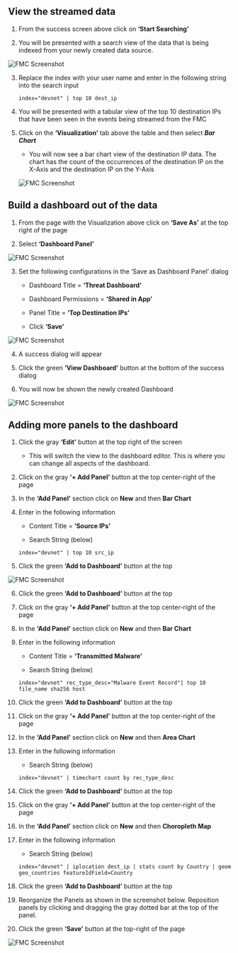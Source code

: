 ## View the streamed data

1. From the success screen above click on **‘Start Searching’**

2. You will be presented with a search view of the data that is being indexed from your newly created data source.

![FMC Screenshot](/posts/files/firepower-estreamer-splunk/assets/images/pic9.png)

3. Replace the index with your user name and enter in the following string into the search input
    ```
    index="devnet" | top 10 dest_ip 
    ```

4. You will be presented with a tabular view of the top 10 destination IPs that have been seen in the events being streamed from the FMC

5. Click on the **‘Visualization’** tab above the table and then select ***Bar Chart***

    - You will now see a bar chart view of the destination IP data. The chart has the count of the occurrences of the destination IP on the X-Axis and the destination IP on the Y-Axis

    ![FMC Screenshot](/posts/files/firepower-estreamer-splunk/assets/images/pic10.png)


## Build a dashboard out of the data

1.  From the page with the Visualization above click on **‘Save As’** at the top right of the page

2.  Select **‘Dashboard Panel’**

![FMC Screenshot](/posts/files/firepower-estreamer-splunk/assets/images/pic11.png)

3.  Set the following configurations in the ‘Save as Dashboard Panel’ dialog

    - Dashboard Title = **‘Threat Dashboard’**

    - Dashboard Permissions = **‘Shared in App’**

    - Panel Title = **‘Top Destination IPs’**

    - Click **‘Save’**
  
![FMC Screenshot](/posts/files/firepower-estreamer-splunk/assets/images/pic12.png)
  
4. A success dialog will appear

5. Click the green **‘View Dashboard’** button at the bottom of the success dialog

6. You will now be shown the newly created Dashboard

![FMC Screenshot](/posts/files/firepower-estreamer-splunk/assets/images/pic13.png)



## Adding more panels to the dashboard

1. Click the gray **‘Edit’** button at the top right of the screen

    - This will switch the view to the dashboard editor. This is where you can change all aspects of the dashboard.

2. Click on the gray **‘+ Add Panel’** button at the top center-right of the page

3. In the **‘Add Panel’** section click on **New** and then **Bar Chart**

4. Enter in the following information

    - Content Title = **‘Source IPs’**

    - Search String (below)
    ```
    index="devnet" | top 10 src_ip
    ```
5. Click the green **‘Add to Dashboard’** button at the top

  ![FMC Screenshot](/posts/files/firepower-estreamer-splunk/assets/images/pic14.png)

6. Click the green **‘Add to Dashboard’** button at the top

7. Click on the gray **‘+ Add Panel’** button at the top center-right of the page

8. In the **‘Add Panel’** section click on **New** and then **Bar Chart**

9. Enter in the following information

    - Content Title = **‘Transmitted Malware’**

    - Search String (below)
    ```
    index="devnet" rec_type_desc="Malware Event Record"| top 10 file_name sha256 host
    ```
10. Click the green **‘Add to Dashboard’** button at the top

11. Click on the gray **‘+ Add Panel’** button at the top center-right of the page

12. In the **‘Add Panel’** section click on **New** and then **Area Chart**

13. Enter in the following information

    - Search String (below)
    ```
    index="devnet" | timechart count by rec_type_desc
    ```
14. Click the green **‘Add to Dashboard’** button at the top

15. Click on the gray **‘+ Add Panel’** button at the top center-right of the page

16. In the **‘Add Panel’** section click on **New** and then **Choropleth Map**

17. Enter in the following information

    - Search String (below)
    ```
    index="devnet" | iplocation dest_ip | stats count by Country | geom geo_countries featureIdField=Country
    ```
18. Click the green **‘Add to Dashboard’** button at the top

19. Reorganize the Panels as shown in the screenshot below. Reposition panels by clicking and dragging the gray dotted bar at the top of the panel.

20. Click the green **‘Save’** button at the top-right of the page

![FMC Screenshot](/posts/files/firepower-estreamer-splunk/assets/images/pic15.png)
